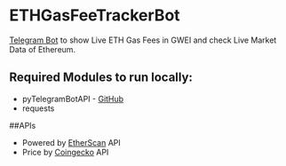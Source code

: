 # ETHGasFeeTrackerBot
[Telegram Bot](https://telegram.dog/ETHGasFeeTrackerBot) to show Live ETH Gas Fees in GWEI and check Live Market Data of Ethereum.

## Required Modules to run locally:
- pyTelegramBotAPI - [GitHub](https://github.com/eternnoir/pyTelegramBotAPI)
- requests

##APIs
- Powered by [EtherScan](https://etherscan.io/gasTracker) API
- Price by [Coingecko](https://coingecko.com) API
